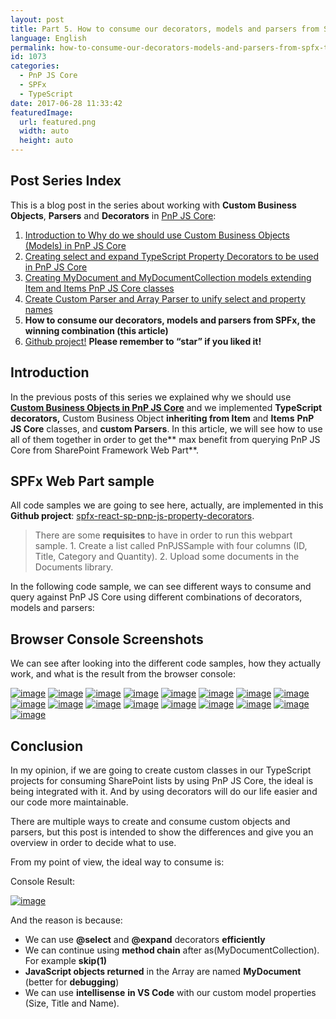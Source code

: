```yaml
---
layout: post
title: Part 5. How to consume our decorators, models and parsers from SPFx, the winning combination
language: English
permalink: how-to-consume-our-decorators-models-and-parsers-from-spfx-the-winning-combination
id: 1073
categories:
  - PnP JS Core
  - SPFx
  - TypeScript
date: 2017-06-28 11:33:42
featuredImage: 
  url: featured.png
  width: auto
  height: auto
---
```


## Post Series Index
This is a blog post in the series about working with **Custom Business Objects**, **Parsers** and **Decorators** in [PnP JS Core](https://github.com/SharePoint/PnP-JS-Core):

1. [Introduction to Why do we should use Custom Business Objects (Models) in PnP JS Core](/2017/05/19/why-do-we-should-use-custom-business-objects-models-in-pnp-js-core#Post-Series-Index) 
2. [Creating select and expand TypeScript Property Decorators to be used in PnP JS Core](/2017/05/29/creating-select-and-expand-typescript-property-decorators-to-be-used-in-pnp-js-core#Post-Series-Index)
3. [Creating MyDocument and MyDocumentCollection models extending Item and Items PnP JS Core classes](/2017/06/15/creating-mydocument-and-mydocumentcollection-models-extending-item-and-items-pnp-js-core-classes#Post-Series-Index)  
4. [Create Custom Parser and Array Parser to unify select and property names](/2017/06/28/create-custom-parser-and-array-parser-to-generate-query-and-property-names-in-pnp-js-core#Post-Series-Index)
5. **How to consume our decorators, models and parsers from SPFx, the winning combination (this article)** 
6. [Github project!](https://github.com/jquintozamora/spfx-react-sp-pnp-js-property-decorators) **Please remember to “star” if you liked it!**

## Introduction

In the previous posts of this series we explained why we should use [**Custom Business Objects in PnP JS Core**](/2017/05/19/why-do-we-should-use-custom-business-objects-models-in-pnp-js-core/) and we implemented **TypeScript decorators,** Custom Business Object **inheriting from Item** and **Items** **PnP JS Core** classes, and **custom Parsers**. In this article, we will see how to use all of them together in order to get the** max benefit from querying PnP JS Core from SharePoint Framework Web Part**.

## SPFx Web Part sample

All code samples we are going to see here, actually, are implemented in this **Github project**: [spfx-react-sp-pnp-js-property-decorators](https://github.com/jquintozamora/spfx-react-sp-pnp-js-property-decorators "https://github.com/jquintozamora/spfx-react-sp-pnp-js-property-decorators").
> There are some **requisites** to have in order to run this webpart sample. 
> 1\. Create a list called PnPJSSample with four columns (ID, Title, Category and Quantity).
> 2\. Upload some documents in the Documents library.

In the following code sample, we can see different ways to consume and query against PnP JS Core using different combinations of decorators, models and parsers:

<script src="https://gist.github.com/jquintozamora/c5ed551b7e72e8fc31d0dd322a1ad041.js"></script>

## Browser Console Screenshots

We can see after looking into the different code samples, how they actually work, and what is the result from the browser console:

[![image](./image-5.png "image")](./image-5.png)
[![image](./image-6.png "image")](./image-6.png)
[![image](./image-7.png "image")](./image-7.png)
[![image](./image-8.png "image")](./image-8.png)
[![image](./image-9.png "image")](./image-9.png)
[![image](./image-10.png "image")](./image-10.png)
[![image](./image-11.png "image")](./image-11.png)
[![image](./image-12.png "image")](./image-12.png)
[![image](./image-13.png "image")](./image-13.png)
[![image](./image-14.png "image")](./image-14.png)
[![image](./image-15.png "image")](./image-15.png)
[![image](./image-16.png "image")](./image-16.png)
[![image](./image-17.png "image")](./image-17.png)
[![image](./image-18.png "image")](./image-18.png)
[![image](./image-19.png "image")](./image-19.png)
[![image](./image-20.png "image")](./image-20.png)
[![image](./image-21.png "image")](./image-21.png)

## Conclusion
In my opinion, if we are going to create custom classes in our TypeScript projects for consuming SharePoint lists by using PnP JS Core, the ideal is being integrated with it. And by using decorators will do our life easier and our code more maintainable. 

There are multiple ways to create and consume custom objects and parsers, but this post is intended to show the differences and give you an overview in order to decide what to use. 

From my point of view, the ideal way to consume is:

<script src="https://gist.github.com/jquintozamora/c321d9dc77591ed75e259f52c5377fc8.js"></script>

Console Result:

[![image](./image-22.png "image")](./image-22.png)

And the reason is because:

- We can use **@select** and **@expand** decorators **efficiently**
- We can continue using **method chain** after as(MyDocumentCollection). For example **skip(1)**
- **JavaScript objects returned** in the Array are named **MyDocument** (better for **debugging**)
- We can use **intellisense** **in VS Code** with our custom model properties (Size, Title and Name).
